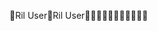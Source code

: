 Ril User                                              R i l   U s e r                                                                                